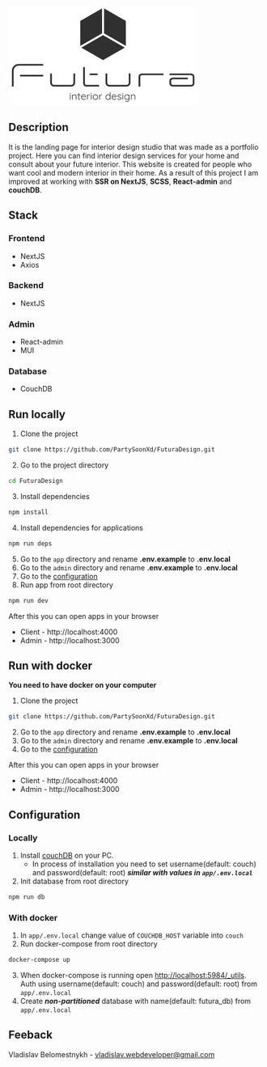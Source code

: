 <img alt="Futura logo" src="https://raw.githubusercontent.com/PartySoonXd/FuturaDesign/master/app/public/images/Logo.svg?token=GHSAT0AAAAAACUAU2JFYFROY3IBZWIZZQ76ZUXIWPQ">

## Description
It is the landing page for interior design studio that was made as a portfolio project. Here you can find interior design services for your home and consult about your future interior. This website is created for people who want cool and modern interior in their home. As a result of this project I am improved at working with **SSR on NextJS**, **SCSS**, **React-admin** and **couchDB**.

## Stack
### Frontend
- NextJS
- Axios
### Backend
- NextJS
### Admin 
- React-admin
- MUI
### Database
- CouchDB

## Run locally
1. Clone the project
```bash
git clone https://github.com/PartySoonXd/FuturaDesign.git
```
2. Go to the project directory
```bash
cd FuturaDesign
```
3. Install dependencies
```bash
npm install
```
4. Install dependencies for applications
```bash
npm run deps
```
5. Go to the `app` directory and rename **.env.example** to **.env.local**
6. Go to the `admin` directory and rename **.env.example** to **.env.local**
7. Go to the [configuration](#configuration)
8. Run app from root directory
```bash
npm run dev
```

After this you can open apps in your browser
- Client - http://localhost:4000
- Admin - http://localhost:3000

## Run with docker
**You need to have docker on your computer**
1. Clone the project
```bash
git clone https://github.com/PartySoonXd/FuturaDesign.git
```
2. Go to the `app` directory and rename **.env.example** to **.env.local**
3. Go to the `admin` directory and rename **.env.example** to **.env.local**
4. Go to the [configuration](#configuration)

After this you can open apps in your browser
- Client - http://localhost:4000
- Admin - http://localhost:3000

## Configuration
### Locally
1. Install [couchDB](https://couchdb.apache.org/) on your PC.
    - In process of installation you need to set username(default: couch) and password(default: root) ***similar with values in `app/.env.local`***
2. Init database from root directory
```bash
npm run db
```
### With docker
1. In `app/.env.local` change value of `COUCHDB_HOST` variable into `couch`
2. Run docker-compose from root directory
```bash
docker-compose up
```
3. When docker-compose is running open [http://localhost:5984/_utils](http://localhost:5984/_utils). Auth using username(default: couch) and password(default: root) from `app/.env.local`
4. Create ***non-partitioned*** database with name(default: futura_db) from `app/.env.local`

## Feeback
Vladislav Belomestnykh - vladislav.webdeveloper@gmail.com
